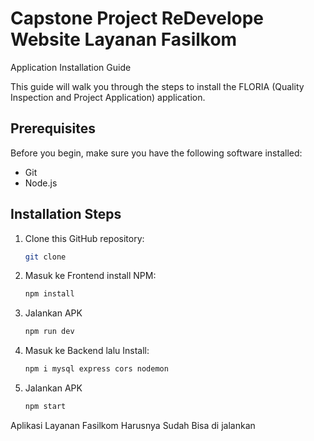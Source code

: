 # Capstone Project ReDevelope Website Layanan Fasilkom  

Application Installation Guide

This guide will walk you through the steps to install the FLORIA (Quality Inspection and Project Application) application.

## Prerequisites

Before you begin, make sure you have the following software installed:

- Git
- Node.js

## Installation Steps

1. Clone this GitHub repository:
    ```sh
    git clone
    ```
2. Masuk ke Frontend install NPM:
    ```sh
    npm install
    ```
3. Jalankan APK
     ```sh
    npm run dev
    ```
4. Masuk ke Backend lalu Install:
    ```sh
    npm i mysql express cors nodemon
    ```
5. Jalankan APK
     ```sh
    npm start
    ```

Aplikasi Layanan Fasilkom Harusnya Sudah Bisa di jalankan
